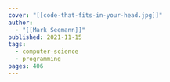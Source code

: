 ```yaml
---
cover: "[[code-that-fits-in-your-head.jpg]]"
author:
  - "[[Mark Seemann]]"
published: 2021-11-15
tags:
  - computer-science
  - programming
pages: 406
---
```

